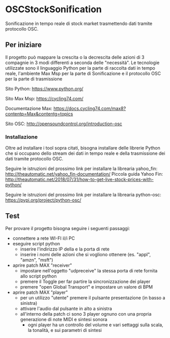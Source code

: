 # OSCStockSonification

Sonificazione in tempo reale di stock market trasmettendo dati tramite protocollo OSC.

## Per iniziare

Il progetto può mappare la crescita o la decrescita delle azioni di 3 compagnie in 3 modi differenti a seconda delle "necessità".
Le tecnologie utilizzate sono il linguaggio Python per la parte di raccolta dati in tempo reale, l'ambiente Max Msp per la parte di Sonificazione e il protocollo OSC per la parte di trasmissione

Sito Python:
https://www.python.org/

Sito Max Msp:
https://cycling74.com/

Documentazione Max:
https://docs.cycling74.com/max8?contentp=Max&contentg=topics

Sito OSC:
http://opensoundcontrol.org/introduction-osc


### Installazione

Oltre ad installare i tool sopra citati, bisogna installare delle librerie Python che si occupano dello stream dei dati in tempo reale e della trasmissione dei dati tramite protocollo OSC.

Seguire le istruzioni del prossimo link per installare la librearia yahoo_fin:
http://theautomatic.net/yahoo_fin-documentation/
Piccola guida Yahoo Fin:
http://theautomatic.net/2018/07/31/how-to-get-live-stock-prices-with-python/

Seguire le istruzioni del prossimo link per installare la librearia python-osc:
https://pypi.org/project/python-osc/

## Test

Per provare il progetto bisogna seguire i seguenti passaggi:
- connettere a rete WI-FI il/i PC
- eseguire script python
  - inserire l'indirizzo IP della e la porta di rete
  - inserire i nomi delle azioni che si vogliono ottenere (es. "appl", "amzn", "msft")
- aprire patch MAX "receiver"
  - impostare nell'oggetto "udpreceive" la stessa porta di rete fornita allo script python
  - premere il Toggle per far partire la sincronizzazione dei player
  - premere "open Global Transport" e impostare un valore di BPM
- aprire patch MAX "player"
  - per un utilizzo "utente" premere il pulsante presentazione (in basso a sinistra)
  - attivare l'audio dal pulsante in alto a sinistra
  - all'interno della patch ci sono 3 player ognuno con una propria generazione di note MIDI e sintesi sonora
    - ogni player ha un controllo del volume e vari settaggi sulla scala, la tonalità, e sui parametri di sintesi

